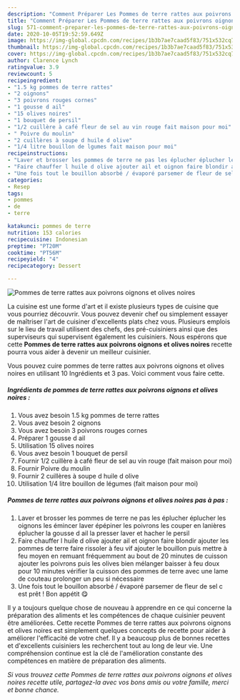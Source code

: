 ```yaml
---
description: "Comment Préparer Les Pommes de terre rattes aux poivrons oignons et olives noires"
title: "Comment Préparer Les Pommes de terre rattes aux poivrons oignons et olives noires"
slug: 571-comment-preparer-les-pommes-de-terre-rattes-aux-poivrons-oignons-et-olives-noires
date: 2020-10-05T19:52:59.649Z
image: https://img-global.cpcdn.com/recipes/1b3b7ae7caad5f83/751x532cq70/pommes-de-terre-rattes-aux-poivrons-oignons-et-olives-noires-photo-principale-de-la-recette.jpg
thumbnail: https://img-global.cpcdn.com/recipes/1b3b7ae7caad5f83/751x532cq70/pommes-de-terre-rattes-aux-poivrons-oignons-et-olives-noires-photo-principale-de-la-recette.jpg
cover: https://img-global.cpcdn.com/recipes/1b3b7ae7caad5f83/751x532cq70/pommes-de-terre-rattes-aux-poivrons-oignons-et-olives-noires-photo-principale-de-la-recette.jpg
author: Clarence Lynch
ratingvalue: 3.9
reviewcount: 5
recipeingredient:
- "1.5 kg pommes de terre rattes"
- "2 oignons"
- "3 poivrons rouges cornes"
- "1 gousse d ail"
- "15 olives noires"
- "1 bouquet de persil"
- "1/2 cuillère à café fleur de sel au vin rouge fait maison pour moi"
- " Poivre du moulin"
- "2 cuillères à soupe d huile d olive"
- "1/4 litre bouillon de lgumes fait maison pour moi"
recipeinstructions:
- "Laver et brosser les pommes de terre ne pas les éplucher éplucher les oignons les émincer laver épépiner les poivrons les couper en lanières éplucher la gousse d ail la presser laver et hacher le persil"
- "Faire chauffer l huile d olive ajouter ail et oignon faire blondir ajouter les pommes de terre faire rissoler à feu vif ajouter le bouillon puis mettre à feu moyen en remuant fréquemment au bout de 20 minutes de cuisson ajouter les poivrons puis les olives bien mélanger baisser à feu doux pour 10 minutes vérifier la cuisson des pommes de terre avec une lame de couteau prolonger un peu si nécessaire"
- "Une fois tout le bouillon absorbé / évaporé parsemer de fleur de sel c est prêt ! Bon appétit 😋"
categories:
- Resep
tags:
- pommes
- de
- terre

katakunci: pommes de terre 
nutrition: 153 calories
recipecuisine: Indonesian
preptime: "PT20M"
cooktime: "PT56M"
recipeyield: "4"
recipecategory: Dessert

---
```



![Pommes de terre rattes aux poivrons oignons et olives noires](https://img-global.cpcdn.com/recipes/1b3b7ae7caad5f83/751x532cq70/pommes-de-terre-rattes-aux-poivrons-oignons-et-olives-noires-photo-principale-de-la-recette.jpg)

La cuisine est une forme d'art et il existe plusieurs types de cuisine que vous pourriez découvrir. Vous pouvez devenir chef ou simplement essayer de maîtriser l'art de cuisiner d'excellents plats chez vous. Plusieurs emplois sur le lieu de travail utilisent des chefs, des pré-cuisiniers ainsi que des superviseurs qui supervisent également les cuisiniers. Nous espérons que cette <strong> Pommes de terre rattes aux poivrons oignons et olives noires </strong> recette pourra vous aider à devenir un meilleur cuisinier.

<!--inarticleads1-->

Vous pouvez cuire pommes de terre rattes aux poivrons oignons et olives noires en utilisant 10 Ingrédients et 3 pas. Voici comment vous faire cette.

##### Ingrédients de pommes de terre rattes aux poivrons oignons et olives noires :

1. Vous avez besoin 1.5 kg pommes de terre rattes
1. Vous avez besoin 2 oignons
1. Vous avez besoin 3 poivrons rouges cornes
1. Préparer 1 gousse d ail
1. Utilisation 15 olives noires
1. Vous avez besoin 1 bouquet de persil
1. Fournir 1/2 cuillère à café fleur de sel au vin rouge (fait maison pour moi)
1. Fournir  Poivre du moulin
1. Fournir 2 cuillères à soupe d huile d olive
1. Utilisation 1/4 litre bouillon de légumes (fait maison pour moi)




<!--inarticleads2-->

##### Pommes de terre rattes aux poivrons oignons et olives noires pas à pas :

1. Laver et brosser les pommes de terre ne pas les éplucher éplucher les oignons les émincer laver épépiner les poivrons les couper en lanières éplucher la gousse d ail la presser laver et hacher le persil
1. Faire chauffer l huile d olive ajouter ail et oignon faire blondir ajouter les pommes de terre faire rissoler à feu vif ajouter le bouillon puis mettre à feu moyen en remuant fréquemment au bout de 20 minutes de cuisson ajouter les poivrons puis les olives bien mélanger baisser à feu doux pour 10 minutes vérifier la cuisson des pommes de terre avec une lame de couteau prolonger un peu si nécessaire
1. Une fois tout le bouillon absorbé / évaporé parsemer de fleur de sel c est prêt ! Bon appétit 😋




<!--inarticleads1-->

<p>
Il y a toujours quelque chose de nouveau à apprendre en ce qui concerne la préparation des aliments et les compétences de chaque cuisinier peuvent être améliorées. Cette recette Pommes de terre rattes aux poivrons oignons et olives noires est simplement quelques concepts de recette pour aider à améliorer l'efficacité de votre chef. Il y a beaucoup plus de bonnes recettes et d'excellents cuisiniers les recherchent tout au long de leur vie. Une compréhension continue est la clé de l'amélioration constante des compétences en matière de préparation des aliments.
</p>

<p>
<i>Si vous trouvez cette Pommes de terre rattes aux poivrons oignons et olives noires recette utile, partagez-la avec vos bons amis ou votre famille, merci et bonne chance.</i>
</p>
